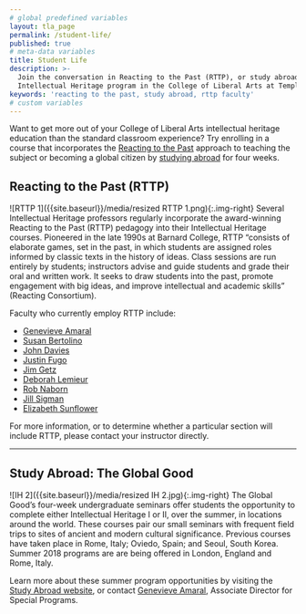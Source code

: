 ```yaml
---
# global predefined variables
layout: tla_page
permalink: /student-life/
published: true
# meta-data variables
title: Student Life
description: >-
  Join the conversation in Reacting to the Past (RTTP), or study abroad through the 
  Intellectual Heritage program in the College of Liberal Arts at Temple University.
keywords: 'reacting to the past, study abroad, rttp faculty'
# custom variables
---
```

Want to get more out of your College of Liberal Arts intellectual heritage education than the standard classroom experience? Try enrolling in a course that incorporates the [Reacting to the Past](#reacting-to-the-past-rttp) approach to teaching the subject or becoming a global citizen by [studying abroad](#study-abroad-the-global-good) for four weeks.

## Reacting to the Past (RTTP)
![RTTP 1]({{site.baseurl}}/media/resized RTTP 1.png){:.img-right}
Several Intellectual Heritage professors regularly incorporate the award-winning Reacting to the Past (RTTP) pedagogy into their Intellectual Heritage courses. Pioneered in the late 1990s at Barnard College, RTTP “consists of elaborate games, set in the past, in which students are assigned roles informed by classic texts in the history of ideas. Class sessions are run entirely by students; instructors advise and guide students and grade their oral and written work. It seeks to draw students into the past, promote engagement with big ideas, and improve intellectual and academic skills” (Reacting Consortium).

Faculty who currently employ RTTP include:

- [Genevieve Amaral](https://liberalarts.temple.edu/academics/faculty/amaral-genevieve)
- [Susan Bertolino](https://liberalarts.temple.edu/academics/faculty/bertolino-susan)
- [John Davies](https://liberalarts.temple.edu/academics/faculty/davies-john)
- [Justin Fugo](https://liberalarts.temple.edu/academics/faculty/fugo-justin)
- [Jim Getz](https://liberalarts.temple.edu/academics/faculty/getz-james)
- [Deborah Lemieur](https://liberalarts.temple.edu/academics/faculty/lemieur-deborah)
- [Rob Naborn](https://liberalarts.temple.edu/academics/faculty/naborn-robert)
- [Jill Sigman](https://liberalarts.temple.edu/academics/faculty/sigman-jill-k)
- [Elizabeth Sunflower](https://liberalarts.temple.edu/academics/faculty/sunflower-elizabeth)

For more information, or to determine whether a particular section will include RTTP, please contact your instructor directly.

___

## Study Abroad: The Global Good
![IH 2]({{site.baseurl}}/media/resized IH 2.jpg){:.img-right}
The Global Good’s four-week undergraduate seminars offer students the opportunity to complete either Intellectual Heritage I or II, over the summer, in locations around the world. These courses pair our small seminars with frequent field trips to sites of ancient and modern cultural significance. Previous courses have taken place in Rome, Italy; Oviedo, Spain; and Seoul, South Korea. Summer 2018 programs are are being offered in London, England and Rome, Italy.

Learn more about these summer program opportunities by visiting the [Study Abroad website](https://studyabroad.temple.edu/temple-summer-programs), or contact [Genevieve Amaral](mailto:g.amaral@temple.edu), Associate Director for Special Programs.

